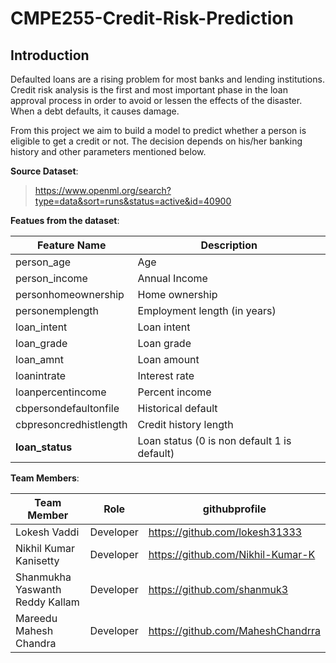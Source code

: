 # CMPE255-Credit-Risk-Prediction

## Introduction
Defaulted loans are a rising problem for most banks and lending institutions. Credit risk analysis is the first and most important phase in the loan approval process in order to avoid or lessen the effects of the disaster. When a debt defaults, it causes damage. 

From this project we aim to build a model to predict whether a person is eligible to get a credit or not.
The decision depends on his/her banking history and other parameters mentioned below.

**Source Dataset**:
> https://www.openml.org/search?type=data&sort=runs&status=active&id=40900

**Featues from the dataset**:

| Feature Name           | Description                                 |
|------------------------|---------------------------------------------|
| person_age             | Age                                         |
| person_income          | Annual Income                               |
| personhomeownership    | Home ownership                              |
| personemplength        | Employment length (in years)                |
| loan_intent            | Loan intent                                 |
| loan_grade             | Loan grade                                  |
| loan_amnt              | Loan amount                                 |
| loanintrate            | Interest rate                               |
| loanpercentincome      | Percent income                              |
| cbpersondefaultonfile  | Historical default                          |
| cbpresoncredhistlength | Credit history length                       |
| **loan_status**        | Loan status (0 is non default 1 is default) |

**Team Members**:

| Team Member                     | Role      | githubprofile                     |
|---------------------------------|-----------|-----------------------------------|
| Lokesh Vaddi                    | Developer | https://github.com/lokesh31333    |
| Nikhil Kumar Kanisetty          | Developer | https://github.com/Nikhil-Kumar-K |
| Shanmukha Yaswanth Reddy Kallam | Developer | https://github.com/shanmuk3       |
| Mareedu Mahesh Chandra          | Developer | https://github.com/MaheshChandrra |


